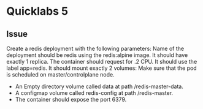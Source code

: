 # Quicklabs 5

## Issue

Create a redis deployment with the following parameters:
Name of the deployment should be redis using the redis:alpine image. It should have exactly 1 replica.
The container should request for .2 CPU. It should use the label app=redis.
It should mount exactly 2 volumes:
Make sure that the pod is scheduled on master/controlplane node.

- An Empty directory volume called data at path /redis-master-data.
- A configmap volume called redis-config at path /redis-master.
- The container should expose the port 6379.